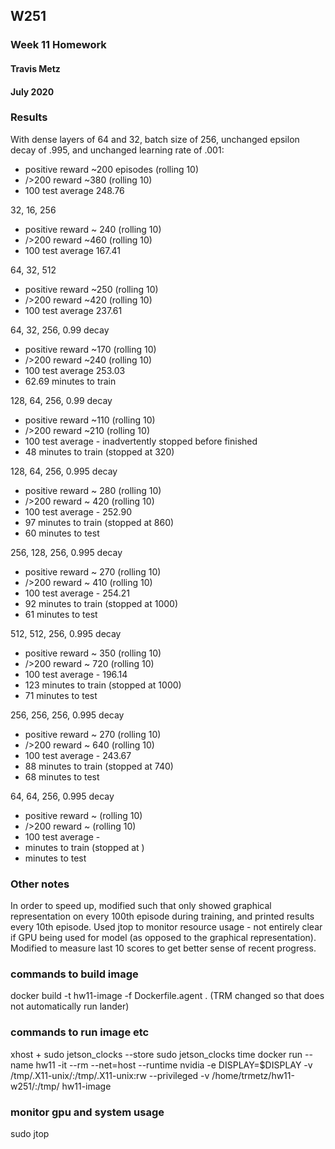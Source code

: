 ## W251
### Week 11 Homework
#### Travis Metz
#### July 2020

### Results
With dense layers of 64 and 32, batch size of 256, unchanged epsilon decay of .995, and unchanged learning rate of .001:
- positive reward ~200 episodes (rolling 10)
- />200 reward ~380 (rolling 10)
- 100 test average 248.76


32, 16, 256
- positive reward ~ 240 (rolling 10)
- />200 reward ~460 (rolling 10)
- 100 test average 167.41

64, 32, 512
- positive reward ~250 (rolling 10)
- />200 reward ~420 (rolling 10)
- 100 test average 237.61

64, 32, 256, 0.99 decay
- positive reward ~170 (rolling 10)
- />200 reward ~240 (rolling 10)
- 100 test average 253.03
- 62.69 minutes to train

128, 64, 256, 0.99 decay
- positive reward ~110 (rolling 10)
- />200 reward ~210 (rolling 10)
- 100 test average - inadvertently stopped before finished
- 48 minutes to train (stopped at 320)

128, 64, 256, 0.995 decay
- positive reward ~ 280 (rolling 10)
- />200 reward ~ 420 (rolling 10)
- 100 test average - 252.90
- 97 minutes to train (stopped at 860)
- 60 minutes to test

256, 128, 256, 0.995 decay
- positive reward ~ 270 (rolling 10)
- />200 reward ~ 410 (rolling 10)
- 100 test average - 254.21
- 92 minutes to train (stopped at 1000)
- 61 minutes to test

512, 512, 256, 0.995 decay
- positive reward ~ 350 (rolling 10)
- />200 reward ~ 720 (rolling 10)
- 100 test average - 196.14
- 123 minutes to train (stopped at 1000)
- 71 minutes to test

256, 256, 256, 0.995 decay
- positive reward ~ 270 (rolling 10)
- />200 reward ~ 640 (rolling 10)
- 100 test average - 243.67
- 88 minutes to train (stopped at 740)
- 68 minutes to test

64, 64, 256, 0.995 decay
- positive reward ~  (rolling 10)
- />200 reward ~  (rolling 10)
- 100 test average - 
-  minutes to train (stopped at )
-  minutes to test



### Other notes
In order to speed up, modified such that only showed graphical representation on every 100th episode during training, and printed results every 10th episode.
Used jtop to monitor resource usage - not entirely clear if GPU being used for model (as opposed to the graphical representation).
Modified to measure last 10 scores to get better sense of recent progress.


### commands to build image
docker build -t hw11-image -f Dockerfile.agent .
(TRM changed so that does not automatically run lander)

### commands to run image etc
xhost +
sudo jetson_clocks --store
sudo jetson_clocks
time docker run --name hw11 -it --rm --net=host --runtime nvidia  -e DISPLAY=$DISPLAY -v /tmp/.X11-unix/:/tmp/.X11-unix:rw --privileged -v /home/trmetz/hw11-w251/:/tmp/ hw11-image

### monitor gpu and system usage
sudo jtop

